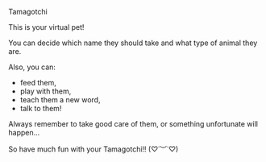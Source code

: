 Tamagotchi

This is your virtual pet! 

You can decide which name they should take and what type of animal they are.

Also, you can:
- feed them,
- play with them,
- teach them a new word,
- talk to them!

Always remember to take good care of them, or something unfortunate will happen...

So have much fun with your Tamagotchi!! (♡˙︶˙♡)
